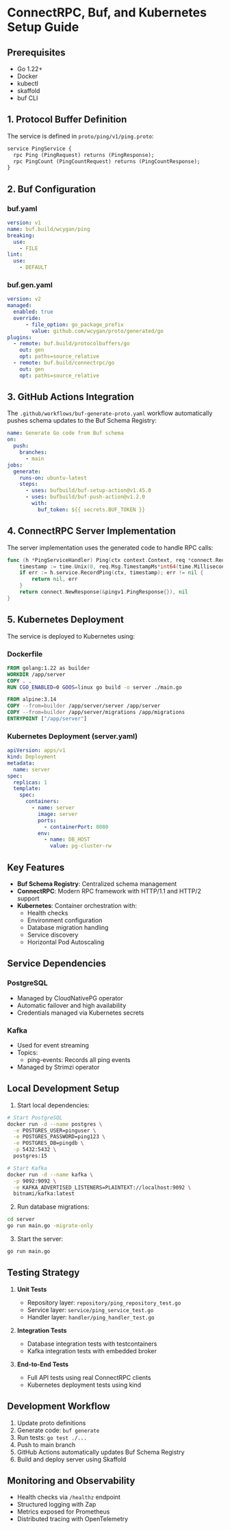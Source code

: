 # ConnectRPC, Buf, and Kubernetes Setup Guide

## Prerequisites

- Go 1.22+
- Docker
- kubectl
- skaffold
- buf CLI

## 1. Protocol Buffer Definition
The service is defined in `proto/ping/v1/ping.proto`:
```protobuf
service PingService {
  rpc Ping (PingRequest) returns (PingResponse);
  rpc PingCount (PingCountRequest) returns (PingCountResponse);
}
```

## 2. Buf Configuration
### buf.yaml
```yaml
version: v1
name: buf.build/wcygan/ping
breaking:
  use:
    - FILE
lint:
  use:
    - DEFAULT
```

### buf.gen.yaml
```yaml
version: v2
managed:
  enabled: true
  override:
      - file_option: go_package_prefix
        value: github.com/wcygan/proto/generated/go
plugins:
  - remote: buf.build/protocolbuffers/go
    out: gen
    opt: paths=source_relative
  - remote: buf.build/connectrpc/go
    out: gen
    opt: paths=source_relative
```

## 3. GitHub Actions Integration
The `.github/workflows/buf-generate-proto.yaml` workflow automatically pushes schema updates to the Buf Schema Registry:
```yaml
name: Generate Go code from Buf schema
on:
  push:
    branches:
      - main
jobs:
  generate:
    runs-on: ubuntu-latest
    steps:
      - uses: bufbuild/buf-setup-action@v1.45.0
      - uses: bufbuild/buf-push-action@v1.2.0
        with:
          buf_token: ${{ secrets.BUF_TOKEN }}
```

## 4. ConnectRPC Server Implementation
The server implementation uses the generated code to handle RPC calls:
```go
func (h *PingServiceHandler) Ping(ctx context.Context, req *connect.Request[pingv1.PingRequest]) (*connect.Response[pingv1.PingResponse], error) {
    timestamp := time.Unix(0, req.Msg.TimestampMs*int64(time.Millisecond)).UTC()
    if err := h.service.RecordPing(ctx, timestamp); err != nil {
        return nil, err
    }
    return connect.NewResponse(&pingv1.PingResponse{}), nil
}
```

## 5. Kubernetes Deployment
The service is deployed to Kubernetes using:

### Dockerfile
```dockerfile
FROM golang:1.22 as builder
WORKDIR /app/server
COPY . .
RUN CGO_ENABLED=0 GOOS=linux go build -o server ./main.go

FROM alpine:3.14
COPY --from=builder /app/server/server /app/server
COPY --from=builder /app/server/migrations /app/migrations
ENTRYPOINT ["/app/server"]
```

### Kubernetes Deployment (server.yaml)
```yaml
apiVersion: apps/v1
kind: Deployment
metadata:
  name: server
spec:
  replicas: 1
  template:
    spec:
      containers:
        - name: server
          image: server
          ports:
            - containerPort: 8080
          env:
            - name: DB_HOST
              value: pg-cluster-rw
```

## Key Features
- **Buf Schema Registry**: Centralized schema management
- **ConnectRPC**: Modern RPC framework with HTTP/1.1 and HTTP/2 support
- **Kubernetes**: Container orchestration with:
  - Health checks
  - Environment configuration
  - Database migration handling
  - Service discovery
  - Horizontal Pod Autoscaling

## Service Dependencies

### PostgreSQL
- Managed by CloudNativePG operator
- Automatic failover and high availability
- Credentials managed via Kubernetes secrets

### Kafka
- Used for event streaming
- Topics:
  - ping-events: Records all ping events
- Managed by Strimzi operator

## Local Development Setup

1. Start local dependencies:
```bash
# Start PostgreSQL
docker run -d --name postgres \
  -e POSTGRES_USER=pinguser \
  -e POSTGRES_PASSWORD=ping123 \
  -e POSTGRES_DB=pingdb \
  -p 5432:5432 \
  postgres:15

# Start Kafka
docker run -d --name kafka \
  -p 9092:9092 \
  -e KAFKA_ADVERTISED_LISTENERS=PLAINTEXT://localhost:9092 \
  bitnami/kafka:latest
```

2. Run database migrations:
```bash
cd server
go run main.go -migrate-only
```

3. Start the server:
```bash
go run main.go
```

## Testing Strategy

1. **Unit Tests**
   - Repository layer: `repository/ping_repository_test.go`
   - Service layer: `service/ping_service_test.go`
   - Handler layer: `handler/ping_handler_test.go`

2. **Integration Tests**
   - Database integration tests with testcontainers
   - Kafka integration tests with embedded broker

3. **End-to-End Tests**
   - Full API tests using real ConnectRPC clients
   - Kubernetes deployment tests using kind

## Development Workflow
1. Update proto definitions
2. Generate code: `buf generate`
3. Run tests: `go test ./...`
4. Push to main branch
5. GitHub Actions automatically updates Buf Schema Registry
6. Build and deploy server using Skaffold

## Monitoring and Observability

- Health checks via `/healthz` endpoint
- Structured logging with Zap
- Metrics exposed for Prometheus
- Distributed tracing with OpenTelemetry
